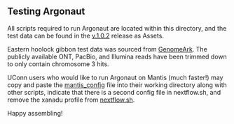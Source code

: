 ## Testing Argonaut

All scripts required to run Argonaut are located within this directory, and the test data can be found in the [v.1.0.2](https://github.com/emilytrybulec/argonaut/releases/tag/v.1.0.2) release as Assets. 

Eastern hoolock gibbon test data was sourced from [GenomeArk](https://www.genomeark.org/genomeark-all/Hoolock_leuconedys.html). The publicly available ONT, PacBio, and Illumina reads have been trimmed down to only contain chromosome 3 hits.

UConn users who would like to run Argonaut on Mantis (much faster!) may copy and paste the [mantis_config](https://github.com/emilytrybulec/argonaut/blob/main/test_run/mantis_config) file into their working directory along with other scripts, indicate that there is a second config file in nextflow.sh, and remove the xanadu profile from [nextflow.sh](https://github.com/emilytrybulec/argonaut/blob/v.1.0.2/test_run/nextflow.sh).

Happy assembling!
